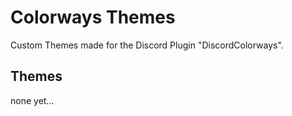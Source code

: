 # Colorways Themes
Custom Themes made for the Discord Plugin "DiscordColorways".

## Themes
none yet...
